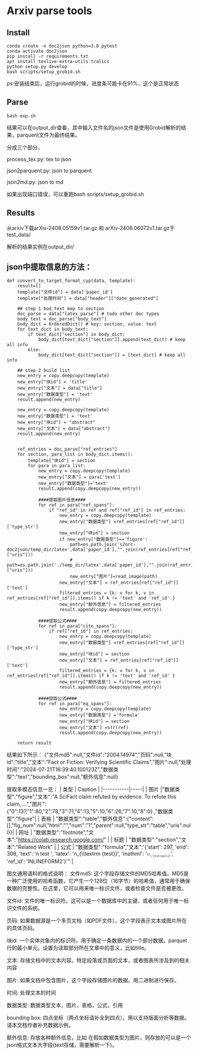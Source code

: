 # Arxiv parse tools

## Install 

```
conda create -n doc2json python=3.8 pytest
conda activate doc2json
pip install -r requirements.txt
apt install texlive-extra-utils tralics
python setup.py develop
bash scripts/setup_grobid.sh
```
ps:安装结束后，运行grobid的时候，进度条可能卡在91%，这个是正常状态

## Parse 
```
bash exp.sh 
```
结果可以在output_dir查看，其中输入文件名的json文件是使用Grobid解析的结果，parquent文件为最终结果。

分成三个部分，

process_tex.py: tex to json 

json2parquent.py: json to parquent

json2md.py: json to md

如果出现端口错误，可以重跑bash scripts/setup_grobid.sh 

## Results 
从arxiv下载arXiv-2408.05159v1.tar.gz 和 arXiv-2408.06072v1.tar.gz于test_data/

解析的结果实例在output_dir/

 
## json中提取信息的方法：
```
def convert_to_target_format_cyp(data, template):
    result=[]
    template["文件id"] = data['paper_id']
    template["处理时间"] = data["header"]["date_generated"]
    
    ## step 1 bod_text map to section
    doc_parse = data["latex_parse"] # todo other doc types
    body_text = doc_parse["body_text"]
    body_dict = OrderedDict() # key: section, value: text
    for text_dict in body_text:
        if text_dict["section"] in body_dict:
            body_dict[text_dict["section"]].append(text_dict) # keep all info
        else:
            body_dict[text_dict["section"]] = [text_dict] # keep all info
    
    ## step 2 build list
    new_entry = copy.deepcopy(template)
    new_entry["块id"] = 'title'
    new_entry["文本"] = data["title"]
    new_entry["数据类型"] = 'text' 
    result.append(new_entry)
    
    new_entry = copy.deepcopy(template)
    new_entry["数据类型"] = 'text' 
    new_entry["块id"] = "abstract"
    new_entry["文本"] = data["abstract"]
    result.append(new_entry)
    
    
    ref_entries = doc_parse["ref_entries"]
    for section, para_list in body_dict.items():
        template["块id"] = section
        for para in para_list:     
            new_entry = copy.deepcopy(template)
            new_entry["文本"] = para['text'] 
            new_entry["数据类型"]='text'
            result.append(copy.deepcopy(new_entry))

            ####提取图片信息####
            for ref in para["ref_spans"]:
                if "ref_id" in ref and ref["ref_id"] in ref_entries:  
                    new_entry = copy.deepcopy(template)
                    new_entry["数据类型"] =ref_entries[ref["ref_id"]]['type_str']
                    new_entry["块id"] = section
                    if new_entry["数据类型"]=='figure':
                        path=os.path.join('s2orc-doc2json/temp_dir/latex',data['paper_id'],"".join(ref_entries[ref["ref_id"]]["uris"]))
                        # path=os.path.join('./temp_dir/latex',data['paper_id'],"".join(ref_entries[ref["ref_id"]]["uris"]))
                        new_entry["图片"]=read_image(path)   
                    new_entry["文本"] = ref_entries[ref["ref_id"]]['text']
                    filtered_entries = {k: v for k, v in ref_entries[ref["ref_id"]].items() if k != 'text' and 'ref_id' }
                    new_entry["额外信息"] = filtered_entries 
                    result.append(copy.deepcopy(new_entry))
               
            ####提取公式####
            for ref in para["cite_spans"]:
                if ref["ref_id"] in ref_entries:  
                    new_entry = copy.deepcopy(template)
                    new_entry["数据类型"] =ref_entries[ref["ref_id"]]['type_str']   
                    new_entry["块id"] = section
                    new_entry["文本"] = ref_entries[ref["ref_id"]]['text'] 
                    filtered_entries = {k: v for k, v in ref_entries[ref["ref_id"]].items() if k != 'text' and 'ref_id' }
                    new_entry["额外信息"] = filtered_entries
                    result.append(copy.deepcopy(new_entry))

            ####提取公式####
            for ref in para["eq_spans"]:
                    new_entry = copy.deepcopy(template)
                    new_entry["数据类型"] ='formula'
                    new_entry["块id"] = section
                    new_entry["文本"] =str(ref)
                    result.append(copy.deepcopy(new_entry))
    
    return result
```

结果如下所示：
{"文件md5":null,"文件id":"2004.14974","页码":null,"块id":"title","文本":"Fact or Fiction: Verifying Scientific Claims","图片":null,"处理时间":"2024-07-21T16:39:40.100123Z","数据类型":"text","bounding_box":null,"额外信息":null}

提取多模态信息一览：
| 类型      | Caption |
|-----------|-----|
| 图片     |"数据类型":"figure","文本":"A SciFact claim refuted by evidence. To refute this claim,....","图片": {"0":137,"1":80,"2":78,"3":71,"4":13,"5":10,"6":26,"7":10,"8":0} ,"数据类型":"figure"| 
| 表格       |  "数据类型":"table","额外信息":{"content":[],"fig_num":null,"html":"","num":"1","parent":null,"type_str":"table","uris":null}}| 
| 网址   |  "数据类型":"footnote","文本":"https://colab.research.google.com/" | 
| 标题  |  "数据类型":"section","文本":"Related Work" | 
| 公式  |  "数据类型":"formula","文本":'{\'start\': 297, \'end\': 308, \'text\': \'n  test  \', \'latex\': \'n_{\\\\textrm {test}}\', \'mathml\': \'<math xmlns="http://www.w3.org/1998/Math/MathML" display="inline"><mrow><msub><mi>n</mi><mrow><mi>\\\\textrm</mi><mrow><mi>t</mi><mi>e</mi><mi>s</mi><mi>t</mi></mrow></mrow></msub></mrow></math>\', \'ref_id\': \'INLINEFORM2\'}'" | 

      

图文通用语料的格式说明：
文件md5: 这个字段存储文件的MD5哈希值。MD5是一种广泛使用的哈希函数，它产生一个128位（16字节）的哈希值，通常用于确保数据的完整性。在这里，它可以用来唯一标识文件，或者检查文件是否被更改。

文件id: 文件的唯一标识符。这可以是一个数据库中的主键，或者任何用于唯一标识文件的系统。

页码: 如果数据源是一个多页文档（如PDF文件），这个字段表示文本或图片所在的具体页码。

块id: 一个实体对象内的标识符。用于确定一条数据内的一个部分数据。parquet 行的最小单元。设置为读取部分所在文章中的意义，比如title。

文本: 存储文档中的文本内容。特定段落或页面的文本，或者图表所涉及到的相关内容

图片: 如果文档中包含图片，这个字段存储图片的数据。用二进制进行保存。

时间: 处理文本的时间

数据类型: 数据类型文本，图片，表格，公式，引用

bounding box: 四点坐标（两点坐标请补全到四点），用以支持版面分析等数据。请本文档作者补充数据示例。

额外信息: 存放各种额外信息，比如 在假如数据类型为图片，则存放的可以是一个json格式文本大字段(text存储，需要解析一下)。

